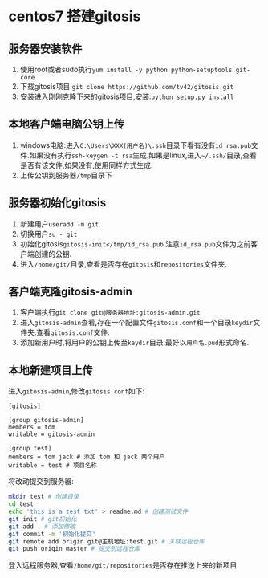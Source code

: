 # centos7 搭建gitosis

## 服务器安装软件

1. 使用root或者sudo执行```yum install -y python python-setuptools git-core```
2. 下载gitosis项目:```git clone https://github.com/tv42/gitosis.git```
3. 安装进入刚刚克隆下来的gitosis项目,安装:```python setup.py install```

## 本地客户端电脑公钥上传

1. windows电脑:进入```C:\Users\XXX(用户名)\.ssh```目录下看有没有```id_rsa.pub```文件.如果没有执行```ssh-keygen -t rsa```生成.如果是linux,进入```~/.ssh/```目录,查看是否有该文件,如果没有,使用同样方式生成.
2. 上传公钥到服务器```/tmp```目录下

## 服务器初始化gitosis

1. 新建用户```useradd -m git```
2. 切换用户```su - git```
3. 初始化gitosis```gitosis-init</tmp/id_rsa.pub```.注意```id_rsa.pub```文件为之前客户端创建的公钥.
4. 进入```/home/git/```目录,查看是否存在```gitosis```和```repositories```文件夹.

## 客户端克隆gitosis-admin

1. 客户端执行```git clone git@服务器地址:gitosis-admin.git```
2. 进入```gitosis-admin```查看,存在一个配置文件```gitosis.conf```和一个目录```keydir```文件夹.查看```gitosis.conf```文件.
3. 添加新用户时,将用户的公钥上传至```keydir```目录.最好以```用户名.pud```形式命名.

## 本地新建项目上传

进入```gitosis-admin```,修改```gitosis.conf```如下:

```
[gitosis]

[group gitosis-admin]
members = tom
writable = gitosis-admin

[group test]
members = tom jack # 添加 tom 和 jack 两个用户
writable = test # 项目名称
```

将改动提交到服务器:

```bash
mkdir test # 创建目录
cd test
echo 'this is a test txt' > readme.md # 创建测试文件
git init # git初始化
git add . # 添加修改
git commit -m '初始化提交'
git remote add origin git@主机地址:test.git # 关联远程仓库
git push origin master # 提交到远程仓库
```

登入远程服务器,查看```/home/git/repositories```是否存在推送上来的新项目
